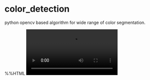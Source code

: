 # color_detection
python opencv based algorithm for wide range of color segmentation.

%%HTML
<video controls autoplay>
    <source src="video/color_object1.mp4" type="video/mp4"/>
</video>
<vid src="https://github.com/rohitsrivastava78/color_detection/blob/master/video/color_object1.mp4" style=" width:100px ; height:100px " />
